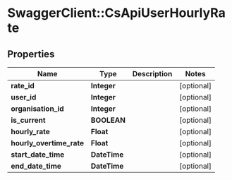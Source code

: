 # SwaggerClient::CsApiUserHourlyRate

## Properties
Name | Type | Description | Notes
------------ | ------------- | ------------- | -------------
**rate_id** | **Integer** |  | [optional] 
**user_id** | **Integer** |  | [optional] 
**organisation_id** | **Integer** |  | [optional] 
**is_current** | **BOOLEAN** |  | [optional] 
**hourly_rate** | **Float** |  | [optional] 
**hourly_overtime_rate** | **Float** |  | [optional] 
**start_date_time** | **DateTime** |  | [optional] 
**end_date_time** | **DateTime** |  | [optional] 


